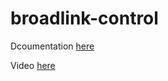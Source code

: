 # broadlink-control

Dcoumentation [here](https://docs.technotim.live/posts/broadlink-control/)

Video [here](https://www.youtube.com/watch?v=4MJW29mR-Xc)